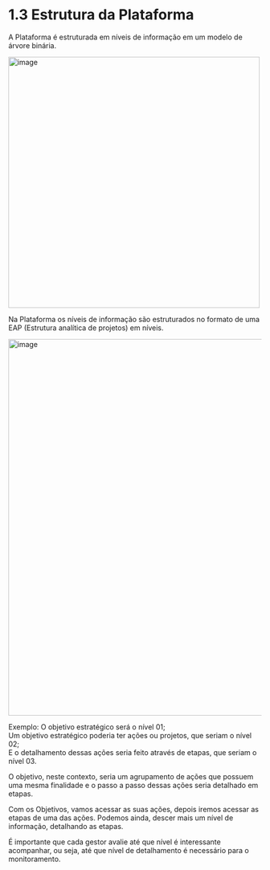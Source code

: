 # 1.3 Estrutura da Plataforma



A Plataforma é estruturada em níveis de informação em um modelo de árvore binária.

<img width="500" height="500" alt="image" src="https://github.com/user-attachments/assets/d6b84c16-1d31-4246-987a-0ccd4439b92c" />

Na Plataforma os níveis de informação são estruturados no formato de uma EAP (Estrutura analítica de projetos) em níveis.

<img width="750" height="750" alt="image" src="https://github.com/user-attachments/assets/7190a2b3-29e2-4e0f-9f92-9d0449eb789d" />

Exemplo: O objetivo estratégico será o nível 01;  
Um objetivo estratégico poderia ter ações ou projetos, que seriam o nível 02;  
E o detalhamento dessas ações seria feito através de etapas, que seriam o nível 03.

O objetivo, neste contexto, seria um agrupamento de ações que possuem uma mesma finalidade e o passo a passo dessas ações seria detalhado em etapas.

Com os Objetivos, vamos acessar as suas ações, depois iremos acessar as etapas de uma das ações. Podemos ainda, descer mais um nível de informação, detalhando as etapas.

É importante que cada gestor avalie até que nível é interessante acompanhar, ou seja, até que nível de detalhamento é necessário para o monitoramento.

